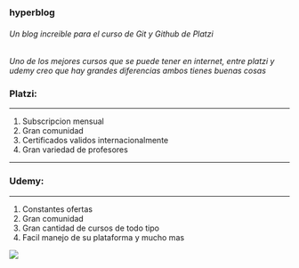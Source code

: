 ### hyperblog
######  Un blog increible para el curso de Git y Github de Platzi

*Uno de los mejores cursos que se puede tener en internet, entre platzi y udemy creo que hay grandes diferencias ambos tienes buenas cosas*

### Platzi:

------------

1. Subscripcion mensual 
2. Gran comunidad
3. Certificados validos internacionalmente
4. Gran variedad de profesores

------------


### Udemy:
------------

1. Constantes ofertas
2. Gran comunidad
3. Gran cantidad de cursos de todo tipo
4. Facil manejo de su plataforma y mucho mas

![](https://i.imgur.com/93qAnTX.png)
